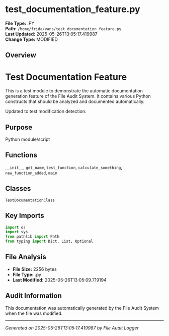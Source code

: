 # test_documentation_feature.py

**File Type:** .PY  
**Path:** `/home/frida/vans/test_documentation_feature.py`  
**Last Updated:** 2025-05-26T13:05:17.419987  
**Change Type:** MODIFIED

## Overview

Test Documentation Feature
===========================

This is a test module to demonstrate the automatic documentation generation
feature of the File Audit System. It contains various Python constructs
that should be analyzed and documented automatically.

Updated to test modification detection.

## Purpose

Python module/script

## Functions

`__init__`, `get_name`, `test_function`, `calculate_something`, `new_function_added`, `main`

## Classes

`TestDocumentationClass`

## Key Imports

```python
import os
import sys
from pathlib import Path
from typing import Dict, List, Optional
```

## File Analysis

- **File Size:** 2256 bytes
- **File Type:** .py
- **Last Modified:** 2025-05-26T13:05:09.719194

## Audit Information

This documentation was automatically generated by the File Audit System when the file was modified.

---
*Generated on 2025-05-26T13:05:17.419987 by File Audit Logger*
